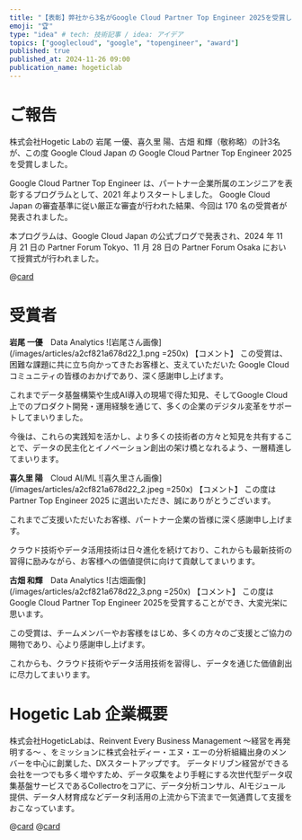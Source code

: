 ```yaml
---
title: "【表彰】弊社から3名がGoogle Cloud Partner Top Engineer 2025を受賞しました"
emoji: "🏆"
type: "idea" # tech: 技術記事 / idea: アイデア
topics: ["googlecloud", "google", "topengineer", "award"]
published: true
published_at: 2024-11-26 09:00 
publication_name: hogeticlab
---
```

# ご報告
株式会社Hogetic Labの 岩尾 一優、喜久里 陽、古畑 和輝（敬称略）の計3名が、この度 Google Cloud Japan の Google Cloud Partner Top Engineer 2025 を受賞しました。

Google Cloud Partner Top Engineer は、パートナー企業所属のエンジニアを表彰するプログラムとして、2021 年よりスタートしました。
Google Cloud Japan の審査基準に従い厳正な審査が行われた結果、今回は 170 名の受賞者が発表されました。

本プログラムは、Google Cloud Japan の公式ブログで発表され、2024 年 11 月 21 日の Partner Forum Tokyo、11 月 28 日の Partner Forum Osaka において授賞式が行われました。

@[card](https://cloud.google.com/blog/ja/topics/partners/partner-top-engineer-2025-award-winners)

# 受賞者
**岩尾 一優**　Data Analytics
![岩尾さん画像](/images/articles/a2cf821a678d22_1.png =250x)
【コメント】
この受賞は、困難な課題に共に立ち向かってきたお客様と、支えていただいた Google Cloud コミュニティの皆様のおかげであり、深く感謝申し上げます。

これまでデータ基盤構築や生成AI導入の現場で得た知見、そしてGoogle Cloud上でのプロダクト開発・運用経験を通じて、多くの企業のデジタル変革をサポートしてまいりました。

今後は、これらの実践知を活かし、より多くの技術者の方々と知見を共有することで、データの民主化とイノベーション創出の架け橋となれるよう、一層精進してまいります。

**喜久里 陽**　Cloud AI/ML
![喜久里さん画像](/images/articles/a2cf821a678d22_2.jpeg =250x)
【コメント】
この度は Partner Top Engineer 2025 に選出いただき、誠にありがとうございます。

これまでご支援いただいたお客様、パートナー企業の皆様に深く感謝申し上げます。

クラウド技術やデータ活用技術は日々進化を続けており、これからも最新技術の習得に励みながら、お客様への価値提供に向けて貢献してまいります。

**古畑 和輝**　Data Analytics
![古畑画像](/images/articles/a2cf821a678d22_3.png =250x)
【コメント】
この度は Google Cloud Partner Top Engineer 2025を受賞することができ、大変光栄に思います。

この受賞は、チームメンバーやお客様をはじめ、多くの方々のご支援とご協力の賜物であり、心より感謝申し上げます。

これからも、クラウド技術やデータ活用技術を習得し、データを通じた価値創出に尽力してまいります。

# Hogetic Lab 企業概要
株式会社HogeticLabは、Reinvent Every Business Management 〜経営を再発明する〜 、をミッションに株式会社ディー・エヌ・エーの分析組織出身のメンバーを中心に創業した、DXスタートアップです。
データドリブン経営ができる会社を一つでも多く増やすため、データ収集をより手軽にする次世代型データ収集基盤サービスであるCollectroをコアに、データ分析コンサル、AIモジュール提供、データ人材育成などデータ利活用の上流から下流まで一気通貫して支援をおこなっています。

@[card](https://hogetic-lab.com/)
@[card](https://hogeticlab.notion.site/Hogetic-Lab-ae041841b7ac4cbcb1bffbc05c6b892e)